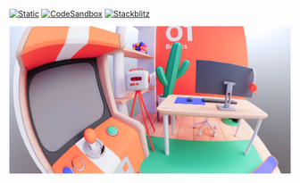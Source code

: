 [![Static](https://img.shields.io/badge/demo-%23646CFF.svg?logo=html5&logoColor=white)](https://pmndrs.github.io/examples/threejs-journey-lv-1-fisheye)
[![CodeSandbox](https://img.shields.io/badge/codesandbox-040404?logo=codesandbox&logoColor=DBDBDB)](https://codesandbox.io/s/github/pmndrs/examples/tree/main/demos/threejs-journey-lv-1-fisheye)
[![Stackblitz](https://img.shields.io/badge/stackblitz-fff?logo=Stackblitz&logoColor=1389FD)](https://stackblitz.com/github/pmndrs/examples/tree/main/demos/threejs-journey-lv-1-fisheye)

![](thumbnail.png)

